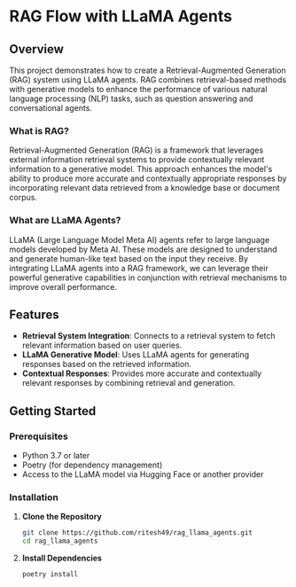 # RAG Flow with LLaMA Agents

## Overview

This project demonstrates how to create a Retrieval-Augmented Generation (RAG) system using LLaMA agents. RAG combines retrieval-based methods with generative models to enhance the performance of various natural language processing (NLP) tasks, such as question answering and conversational agents.

### What is RAG?

Retrieval-Augmented Generation (RAG) is a framework that leverages external information retrieval systems to provide contextually relevant information to a generative model. This approach enhances the model's ability to produce more accurate and contextually appropriate responses by incorporating relevant data retrieved from a knowledge base or document corpus.

### What are LLaMA Agents?

LLaMA (Large Language Model Meta AI) agents refer to large language models developed by Meta AI. These models are designed to understand and generate human-like text based on the input they receive. By integrating LLaMA agents into a RAG framework, we can leverage their powerful generative capabilities in conjunction with retrieval mechanisms to improve overall performance.

## Features

- **Retrieval System Integration**: Connects to a retrieval system to fetch relevant information based on user queries.
- **LLaMA Generative Model**: Uses LLaMA agents for generating responses based on the retrieved information.
- **Contextual Responses**: Provides more accurate and contextually relevant responses by combining retrieval and generation.

## Getting Started

### Prerequisites

- Python 3.7 or later
- Poetry (for dependency management)
- Access to the LLaMA model via Hugging Face or another provider

### Installation

1. **Clone the Repository**

   ```bash
   git clone https://github.com/ritesh49/rag_llama_agents.git
   cd rag_llama_agents
   ```
2. **Install Dependencies**

   ```bash
   poetry install
   ```




   






